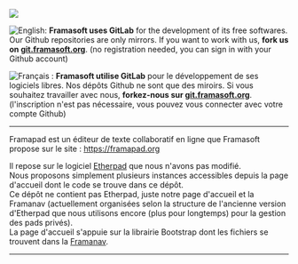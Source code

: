 [![](https://git.framasoft.org/assets/logo-black-f52905a40830b30aa287f784b537c823.png)](https://git.framasoft.org)

![English:](https://upload.wikimedia.org/wikipedia/commons/thumb/a/ae/Flag_of_the_United_Kingdom.svg/20px-Flag_of_the_United_Kingdom.svg.png) **Framasoft uses GitLab** for the development of its free softwares. Our Github repositories are only mirrors.
If you want to work with us, **fork us on [git.framasoft.org](https://git.framasoft.org)**. (no registration needed, you can sign in with your Github account)

![Français :](https://upload.wikimedia.org/wikipedia/commons/thumb/c/c3/Flag_of_France.svg/20px-Flag_of_France.svg.png) **Framasoft utilise GitLab** pour le développement de ses logiciels libres. Nos dépôts Github ne sont que des miroirs.
Si vous souhaitez travailler avec nous, **forkez-nous sur [git.framasoft.org](https://git.framasoft.org)**. (l'inscription n'est pas nécessaire, vous pouvez vous connecter avec votre compte Github)
* * *

Framapad est un éditeur de texte collaboratif en ligne que Framasoft propose sur le site : https://framapad.org

Il repose sur le logiciel [Etherpad](http://etherpad.org/) que nous n'avons pas modifié.  
Nous proposons simplement plusieurs instances accessibles depuis la page d'accueil dont le code se trouve dans ce dépôt.  
Ce dépôt ne contient pas Etherpad, juste notre page d'accueil et la Framanav (actuellement organisées selon la structure de l'ancienne version d'Etherpad que nous utilisons encore (plus pour longtemps) pour la gestion des pads privés).  
La page d'accueil s'appuie sur la librairie Bootstrap dont les fichiers se trouvent dans la [Framanav](https://git.framasoft.org/framasoft/framanav).

* * *
